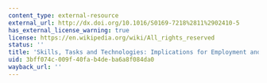 ```yaml
---
content_type: external-resource
external_url: http://dx.doi.org/10.1016/S0169-7218%2811%2902410-5
has_external_license_warning: true
license: https://en.wikipedia.org/wiki/All_rights_reserved
status: ''
title: 'Skills, Tasks and Technologies: Implications for Employment and Earnings'
uid: 3bff074c-009f-40fa-b4de-ba6a8f084da0
wayback_url: ''
---
```

